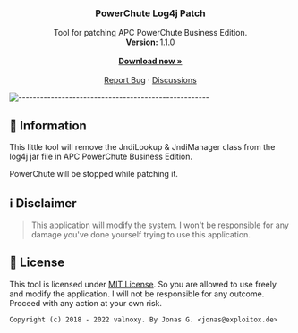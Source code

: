 <h3 align="center">PowerChute Log4j Patch</h3>
<p align="center">
    Tool for patching APC PowerChute Business Edition.
    <br />
    <strong>Version: </strong>1.1.0
    <br />
    <br />
   <a href="https://github.com/valnoxy/PowerChute-Log4j-Patch/releases"><strong>Download now »</strong></a>
    <br />
    <br />
    <a href="https://github.com/valnoxy/PowerChute-Log4j-Patch/issues">Report Bug</a>
    ·
    <a href="https://github.com/valnoxy/PowerChute-Log4j-Patch/discussions/">Discussions</a>
  </p>
</p>

![-----------------------------------------------------](https://dl.exploitox.de/t440p-oc/rainbow.png)

## 🔔 Information
This little tool will remove the JndiLookup & JndiManager class from the log4j jar file in APC PowerChute Business Edition.

PowerChute will be stopped while patching it.

## ℹ️ Disclaimer
> This application will modify the system. I won't be responsible for any damage you've done yourself trying to use this application.

## 🧾 License
This tool is licensed under [MIT License](https://github.com/valnoxy/PowerChute-Log4j-Patch/blob/main/LICENSE). So you are allowed to use freely and modify the application. I will not be responsible for any outcome. Proceed with any action at your own risk.

```Copyright (c) 2018 - 2022 valnoxy. By Jonas G. <jonas@exploitox.de> ```
